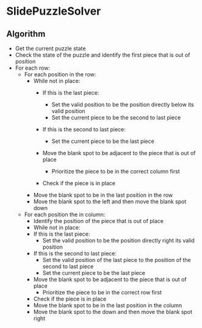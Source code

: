 # SlidePuzzleSolver

## Algorithm
* Get the current puzzle state
* Check the state of the puzzle and identify the first piece that is out of position
* For each row:
  * For each position in the row:
    * While not in place:
      * If this is the last piece:
        * Set the valid position to be the position directly below its valid position
        * Set the current piece to be the second to last piece
      * If this is the second to last piece:
        * Set the current piece to be the last piece
        
      * Move the blank spot to be adjacent to the piece that is out of place
        * Prioritize the piece to be in the correct column first
      * Check if the piece is in place
    * Move the blank spot to be in the last position in the row
    * Move the blank spot to the left and then move the blank spot down
  * For each position the in column:
    * Identify the position of the piece that is out of place
    * While not in place:
    * If this is the last piece:
        * Set the valid position to be the position directly right its valid position
    * If this is the second to last piece:
        * Set the valid position of the last piece to the position of the second to last piece
        * Set the current piece to be the last piece
    * Move the blank spot to be adjacent to the piece that is out of place
        * Prioritize the piece to be in the correct row first
    * Check if the piece is in place
    * Move the blank spot to be in the last position in the column
    * Move the blank spot to the down and then move the blank spot right